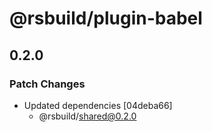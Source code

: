 # @rsbuild/plugin-babel

## 0.2.0

### Patch Changes

- Updated dependencies [04deba66]
  - @rsbuild/shared@0.2.0
